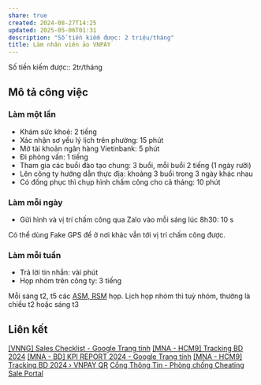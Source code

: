 ```yaml
---
share: true
created: 2024-08-27T14:25
updated: 2025-05-06T01:31
description: "Số tiền kiếm được: 2 triệu/tháng"
title: Làm nhân viên ảo VNPAY
---
```

Số tiền kiếm được:: 2tr/tháng
## Mô tả công việc
### Làm một lần
- Khám sức khoẻ: 2 tiếng 
- Xác nhận sơ yếu lý lịch trên phường: 15 phút 
- Mở tài khoản ngân hàng Vietinbank: 5 phút 
- Đi phỏng vấn: 1 tiếng 
- Tham gia các buổi đào tạo chung: 3 buổi, mỗi buổi 2 tiếng (1 ngày rưỡi)
- Lên công ty hướng dẫn thực địa: khoảng 3 buổi trong 3 ngày khác nhau
- Có đồng phục thì chụp hình chấm công cho cả tháng: 10 phút 
 
### Làm mỗi ngày
- Gửi hình và vị trí chấm công qua Zalo vào mỗi sáng lúc 8h30: 10 s

Có thể dùng Fake GPS để ở nơi khác vẫn tới vị trí chấm công được.

### Làm mỗi tuần
- Trả lời tin nhắn: vài phút 
- Họp nhóm trên công ty: 3 tiếng 

Mỗi sáng t2, t5 các [ASM, RSM](../../../../../Ch%C3%ADnh%20s%C3%A1ch%20c%C3%B4ng%20ty/Trung%20gian%20thanh%20to%C3%A1n/Smartpay/ASM,%20RSM/index.md) họp. Lịch họp nhóm thì tuỳ nhóm, thường là chiều t2 hoặc sáng t3
## Liên kết
[\[VNNG\] Sales Checklist - Google Trang tính](https://docs.google.com/spreadsheets/d/1OYAC1TGoBtUZNt3wjc3KM8yjTNNV-xdlX0TcDIz7BgM/edit#gid=906803463 "[VNNG] Sales Checklist - Google Trang tính")
[\[MNA - HCM9\] Tracking BD 2024](https://lookerstudio.google.com/u/0/reporting/69e85f7b-a4cd-4667-92c5-bdc5a866d9a7/page/p_vesr063xed "[MNA - HCM9] Tracking BD 2024")
[\[MNA - BD\] KPI REPORT 2024 - Google Trang tính](https://docs.google.com/spreadsheets/d/1tGvz5eMpOUgmeOrcduk5QbPKtxI6oFX4CJFwCHBa6N0/edit?pli=1#gid=864778555 "[MNA - BD] KPI REPORT 2024 - Google Trang tính")
[\[MNA - HCM9\] Tracking BD 2024 › VNPAY QR](https://lookerstudio.google.com/u/0/reporting/69e85f7b-a4cd-4667-92c5-bdc5a866d9a7/page/p_vesr063xed?pli=1 "[MNA - HCM9] Tracking BD 2024 › VNPAY QR")
[Cổng Thông Tin - Phòng chống Cheating](https://sites.google.com/vnpay.vn/vnng/vnng-mna/ph%C3%B2ng-ch%E1%BB%91ng-cheating "Cổng Thông Tin - Phòng chống Cheating")
[Sale Portal](https://sp3.vnpay.vn/mobile? "Sale Portal")
